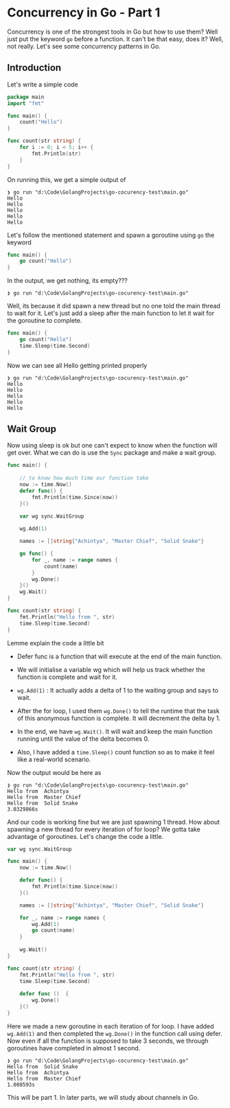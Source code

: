 # Concurrency in Go - Part 1

Concurrency is one of the strongest tools in Go but how to use them? Well just put the keyword `go` before a function. It can't be that easy, does it? Well, not really. Let's see some concurrency patterns in Go.

## Introduction

Let's write a simple code

```go
package main 
import "fmt"

func main() {
    count("Hello")
}

func count(str string) {
    for i := 0; i < 5; i++ {
        fmt.Println(str)
    }
}
```

On running this, we get a simple output of

```plaintext
❯ go run "d:\Code\GolangProjects\go-cocurency-test\main.go"
Hello
Hello
Hello
Hello
Hello
```

Let's follow the mentioned statement and spawn a goroutine using `go` the keyword

```go
func main() {
    go count("Hello")
}
```

In the output, we get nothing, its empty???

```plaintext
❯ go run "d:\Code\GolangProjects\go-cocurency-test\main.go"
```

Well, its because it did spawn a new thread but no one told the main thread to wait for it. Let's just add a sleep after the main function to let it wait for the goroutine to complete.

```go
func main() {
    go count("Hello")
    time.Sleep(time.Second)
}
```

Now we can see all Hello getting printed properly

```plaintext
❯ go run "d:\Code\GolangProjects\go-cocurency-test\main.go"
Hello
Hello
Hello
Hello
Hello
```

## Wait Group

Now using sleep is ok but one can't expect to know when the function will get over. What we can do is use the `Sync` package and make a wait group.

```go
func main() {
	
	// to know how much time our function take
	now := time.Now()
    defer func() {
        fmt.Println(time.Since(now))
    }()

    var wg sync.WaitGroup
    
    wg.Add(1)

    names := []string{"Achintya", "Master Chief", "Solid Snake"}

	go func() {
        for _, name := range names {
            count(name)
        }
        wg.Done()
    }()
    wg.Wait()
}

func count(str string) {
    fmt.Println("Hello from ", str)
    time.Sleep(time.Second)
}
```

Lemme explain the code a little bit

*   Defer func is a function that will execute at the end of the main function.
    
*   We will initialise a variable wg which will help us track whether the function is complete and wait for it.
    
*   `wg.Add(1)` : It actually adds a delta of 1 to the waiting group and says to wait.
    
*   After the for loop, I used them `wg.Done()` to tell the runtime that the task of this anonymous function is complete. It will decrement the delta by 1.
    
*   In the end, we have `wg.Wait()`. It will wait and keep the main function running until the value of the delta becomes 0.
    
*   Also, I have added a `time.Sleep()` count function so as to make it feel like a real-world scenario.
    

Now the output would be here as

```plaintext
❯ go run "d:\Code\GolangProjects\go-cocurency-test\main.go"
Hello from  Achintya
Hello from  Master Chief
Hello from  Solid Snake
3.0329866s
```

And our code is working fine but we are just spawning 1 thread. How about spawning a new thread for every iteration of for loop? We gotta take advantage of goroutines. Let's change the code a little.

```go
var wg sync.WaitGroup

func main() {
    now := time.Now()

    defer func() {
        fmt.Println(time.Since(now))
    }()

    names := []string{"Achintya", "Master Chief", "Solid Snake"}

    for _, name := range names {
        wg.Add(1)
        go count(name)
    }
    
    wg.Wait()
}

func count(str string) {
    fmt.Println("Hello from ", str)
    time.Sleep(time.Second)
    
    defer func ()  {
        wg.Done()
    }()
}
```

Here we made a new goroutine in each iteration of for loop. I have added `wg.Add(1)` and then completed the `wg.Done()` in the function call using defer. Now even if all the function is supposed to take 3 seconds, we through goroutines have completed in almost 1 second.

```plaintext
❯ go run "d:\Code\GolangProjects\go-cocurency-test\main.go"
Hello from  Solid Snake
Hello from  Achintya
Hello from  Master Chief
1.008593s
```

This will be part 1. In later parts, we will study about channels in Go.